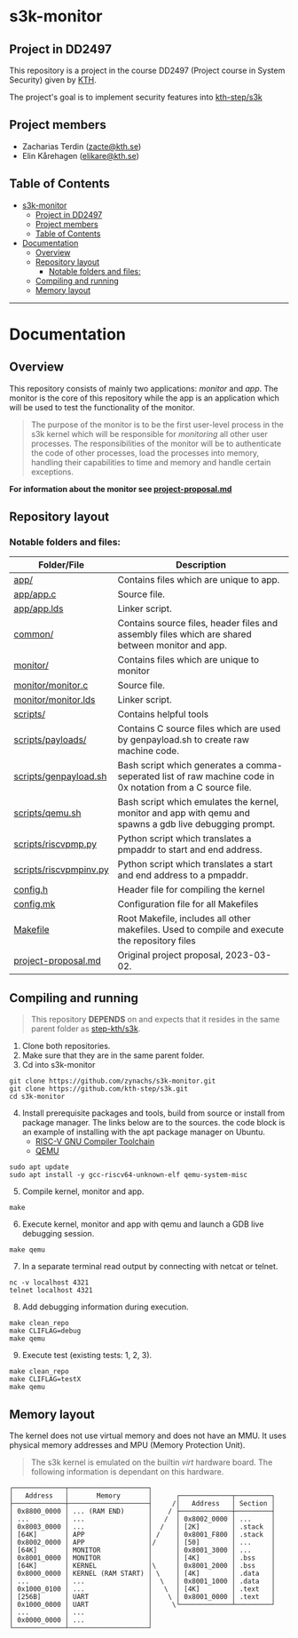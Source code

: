 # s3k-monitor

## Project in DD2497 

This repository is a project in the course DD2497 (Project course in System Security) given by [KTH](https://www.kth.se/student/kurser/kurs/DD2497).

The project's goal is to implement security features into [kth-step/s3k](https://github.com/kth-step/s3k)  

## Project members

* Zacharias Terdin (<zacte@kth.se>)
* Elin Kårehagen (<elikare@kth.se>)

## Table of Contents
- [s3k-monitor](#s3k-monitor)
  - [Project in DD2497](#project-in-dd2497)
  - [Project members](#project-members)
  - [Table of Contents](#table-of-contents)
- [Documentation](#documentation)
  - [Overview](#overview)
  - [Repository layout](#repository-layout)
    - [Notable folders and files:](#notable-folders-and-files)
  - [Compiling and running](#compiling-and-running)
  - [Memory layout](#memory-layout)
---

# Documentation


## Overview

This repository consists of mainly two applications: *monitor* and *app*. The monitor is the core of this repository while the app is an application which will be used to test the functionality of the monitor. 

>The purpose of the monitor is to be the first user-level process in the s3k kernel which will be responsible for *monitoring* all other user processes. The responsibilities of the monitor will be to authenticate the code of other processes, load the processes into memory, handling their capabilities to time and memory and handle certain exceptions.

**For information about the monitor see [project-proposal.md](./project-proposal.md)**


## Repository layout

### Notable folders and files:

| Folder/File | Description |
| --- | --- |
| [app/](./app/) | Contains files which are unique to app. |
| [app/app.c](./app/app.c) | Source file. |
| [app/app.lds](./app/app.lds) | Linker script. |
| [common/](./common/) | Contains source files, header files and assembly files which are shared between monitor and app. | 
| [monitor/](./monitor/) | Contains files which are unique to monitor |
| [monitor/monitor.c](./monitor/monitor.c) | Source file. |
| [monitor/monitor.lds](./monitor/monitor.lds) | Linker script. |
| [scripts/](./scripts/) | Contains helpful tools |
| [scripts/payloads/](./scripts/payloads/) | Contains C source files which are used by genpayload.sh to create raw machine code. |
| [scripts/genpayload.sh](./scripts/genpayload.sh) | Bash script which generates a comma-seperated list of raw machine code in 0x notation from a C source file. |
| [scripts/qemu.sh](./scripts/qemu.sh) | Bash script which emulates the kernel, monitor and app with qemu and spawns a gdb live debugging prompt. |
| [scripts/riscvpmp.py](./scripts/riscvpmp.py) | Python script which translates a pmpaddr to start and end address. |
| [scripts/riscvpmpinv.py](./scripts/riscvpmpinv.py) | Python script which translates a start and end address to a pmpaddr. |
| [config.h](./config.h) | Header file for compiling the kernel |
| [config.mk](./config.mk) | Configuration file for all Makefiles |
| [Makefile](./Makefile) | Root Makefile, includes all other makefiles. Used to compile and execute the repository files |
| [project-proposal.md](./project-proposal.md) | Original project proposal, 2023-03-02. |

## Compiling and running

>This repository **DEPENDS** on and expects that it resides in the same parent folder as [step-kth/s3k](https://github.com/kth-step/s3k).

1. Clone both repositories.
2. Make sure that they are in the same parent folder.
3. Cd into s3k-monitor

```shell
git clone https://github.com/zynachs/s3k-monitor.git
git clone https://github.com/kth-step/s3k.git
cd s3k-monitor
```

4. Install prerequisite packages and tools, build from source or install from package manager. The links below are to the sources. the code block is an example of installing with the apt package manager on Ubuntu.
   - [RISC-V GNU Compiler Toolchain](https://github.com/riscv-collab/riscv-gnu-toolchain.git)
   - [QEMU](https://github.com/qemu/qemu)

```shell
sudo apt update
sudo apt install -y gcc-riscv64-unknown-elf qemu-system-misc
```

5. Compile kernel, monitor and app.

```shell
make
```
6. Execute kernel, monitor and app with qemu and launch a GDB live debugging session.

```shell
make qemu
```

7. In a separate terminal read output by connecting with netcat or telnet.

```shell
nc -v localhost 4321
telnet localhost 4321
```

8. Add debugging information during execution.
```shell
make clean_repo
make CLIFLAG=debug
make qemu
```

9. Execute test (existing tests: 1, 2, 3).
```shell
make clean_repo
make CLIFLAG=testX
make qemu
```

## Memory layout

The kernel does not use virtual memory and does not have an MMU. It uses physical memory addresses and MPU (Memory Protection Unit).

>The s3k kernel is emulated on the builtin *virt* hardware board. The following information is dependant on this hardware.

```
┌─────────────┬────────────────────┐
│   Address   │       Memory       │      ┌─────────────┬─────────┐
├─────────────┼────────────────────┤     /│   Address   │ Section │
│ 0x8800_0000 │ ... (RAM END)      │    / ├─────────────┼─────────┤
│ ...         │ ...                │   /  │ 0x8002_0000 │ ...     │
│ 0x8003_0000 │ ...                │  /   │ [2K]        │ .stack  │
│ [64K]       │ APP                │ /    │ 0x8001_F800 │ .stack  │
│ 0x8002_0000 │ APP                │/     │ [50]        │ ...     │
│ [64K]       │ MONITOR            │      │ 0x8001_3000 │ ...     │
│ 0x8001_0000 │ MONITOR            │      │ [4K]        │ .bss    │
│ [64K]       │ KERNEL             │\     │ 0x8001_2000 │ .bss    │
│ 0x8000_0000 │ KERNEL (RAM START) │ \    │ [4K]        │ .data   │
│ ...         │ ...                │  \   │ 0x8001_1000 │ .data   │
│ 0x1000_0100 │ ...                │   \  │ [4K]        │ .text   │
│ [256B]      │ UART               │    \ │ 0x8001_0000 │ .text   │
│ 0x1000_0000 │ UART               │     \└─────────────┴─────────┘
│ ...         │ ...                │      
│ 0x0000_0000 │ ...                │
└─────────────┴────────────────────┘
```